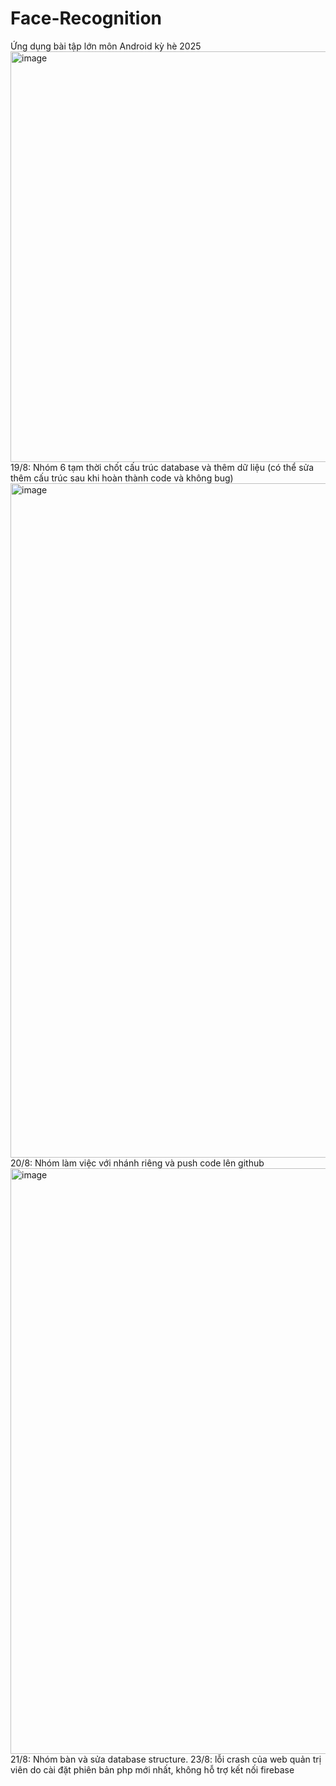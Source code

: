 # Face-Recognition
Ứng dụng bài tập lớn môn Android kỳ hè 2025
<img width="1569" height="657" alt="image" src="https://github.com/user-attachments/assets/1ed40cd1-f285-4121-a9f2-3201edecc6e8" />
19/8: Nhóm 6 tạm thời chốt cấu trúc database và thêm dữ liệu (có thể sửa thêm cấu trúc sau khi hoàn thành code và không bug)
<img width="1919" height="1079" alt="image" src="https://github.com/user-attachments/assets/ee44663a-142a-4141-bf5b-8ca10895bfa7" />
20/8: Nhóm làm việc với nhánh riêng và push code lên github
<img width="1459" height="937" alt="image" src="https://github.com/user-attachments/assets/d4604e89-c989-4c44-93ae-69b272345c18" />
21/8: Nhóm bàn và sửa database structure.
23/8: lỗi crash của web quản trị viên do cài đặt phiên bản php mới nhất, không hỗ trợ kết nối firebase
